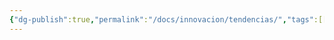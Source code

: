 ```yaml
---
{"dg-publish":true,"permalink":"/docs/innovacion/tendencias/","tags":[[["InnBoK"]],[["content"]]],"noteIcon":""}
---
```

